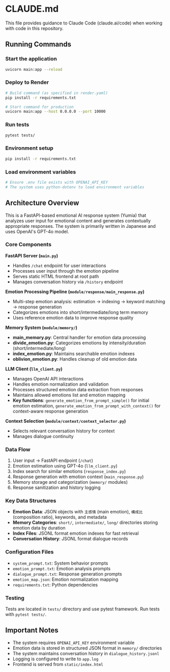 # CLAUDE.md

This file provides guidance to Claude Code (claude.ai/code) when working with code in this repository.

## Running Commands

### Start the application
```bash
uvicorn main:app --reload
```

### Deploy to Render
```bash
# Build command (as specified in render.yaml)
pip install -r requirements.txt

# Start command for production
uvicorn main:app --host 0.0.0.0 --port 10000
```

### Run tests
```bash
pytest tests/
```

### Environment setup
```bash
pip install -r requirements.txt
```

### Load environment variables
```bash
# Ensure .env file exists with OPENAI_API_KEY
# The system uses python-dotenv to load environment variables
```

## Architecture Overview

This is a FastAPI-based emotional AI response system (Yumia) that analyzes user input for emotional content and generates contextually appropriate responses. The system is primarily written in Japanese and uses OpenAI's GPT-4o model.

### Core Components

**FastAPI Server (`main.py`)**
- Handles `/chat` endpoint for user interactions
- Processes user input through the emotion pipeline
- Serves static HTML frontend at root path
- Manages conversation history via `/history` endpoint

**Emotion Processing Pipeline (`module/response/main_response.py`)**
- Multi-step emotion analysis: estimation → indexing → keyword matching → response generation
- Categorizes emotions into short/intermediate/long term memory
- Uses reference emotion data to improve response quality

**Memory System (`module/memory/`)**
- **main_memory.py**: Central handler for emotion data processing
- **divide_emotion.py**: Categorizes emotions by intensity/duration (short/intermediate/long)
- **index_emotion.py**: Maintains searchable emotion indexes
- **oblivion_emotion.py**: Handles cleanup of old emotion data

**LLM Client (`llm_client.py`)**
- Manages OpenAI API interactions
- Handles emotion normalization and validation
- Processes structured emotion data extraction from responses
- Maintains allowed emotions list and emotion mapping
- **Key functions**: `generate_emotion_from_prompt_simple()` for initial emotion estimation, `generate_emotion_from_prompt_with_context()` for context-aware response generation

**Context Selection (`module/context/context_selector.py`)**
- Selects relevant conversation history for context
- Manages dialogue continuity

### Data Flow

1. User input → FastAPI endpoint (`/chat`)
2. Emotion estimation using GPT-4o (`llm_client.py`)
3. Index search for similar emotions (`response_index.py`)
4. Response generation with emotion context (`main_response.py`)
5. Memory storage and categorization (`memory/` modules)
6. Response sanitization and history logging

### Key Data Structures

- **Emotion Data**: JSON objects with `主感情` (main emotion), `構成比` (composition ratio), keywords, and metadata
- **Memory Categories**: `short/`, `intermediate/`, `long/` directories storing emotion data by duration
- **Index Files**: JSONL format emotion indexes for fast retrieval
- **Conversation History**: JSONL format dialogue records

### Configuration Files

- `system_prompt.txt`: System behavior prompts
- `emotion_prompt.txt`: Emotion analysis prompts  
- `dialogue_prompt.txt`: Response generation prompts
- `emotion_map.json`: Emotion normalization mapping
- `requirements.txt`: Python dependencies

### Testing

Tests are located in `tests/` directory and use pytest framework. Run tests with `pytest tests/`.

## Important Notes

- The system requires `OPENAI_API_KEY` environment variable
- Emotion data is stored in structured JSON format in `memory/` directories
- The system maintains conversation history in `dialogue_history.jsonl`
- Logging is configured to write to `app.log`
- Frontend is served from `static/index.html`